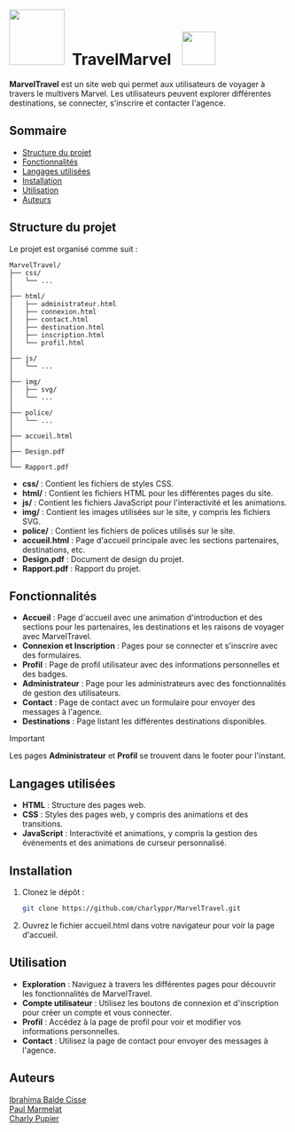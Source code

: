 # <img width="100" src="https://logos-world.net/wp-content/uploads/2020/11/Spider-Man-Emblem.png">&nbsp;&nbsp;TravelMarvel &nbsp;&nbsp;<img width="60" src="https://static.wikia.nocookie.net/marvelcinematicuniverse/images/9/9b/S.H.I.E.L.D._logo_NEW.png/revision/latest?cb=20190422151215">



__MarvelTravel__ est un site web qui permet aux utilisateurs de voyager à travers le multivers Marvel. Les utilisateurs peuvent explorer différentes destinations, se connecter, s'inscrire et contacter l'agence.


## Sommaire

- [Structure du projet](#structure-du-projet)
- [Fonctionnalités](#fonctionnalités)
- [Langages utilisées](#langages-utilisées)
- [Installation](#installation)
- [Utilisation](#utilisation)
- [Auteurs](#auteurs)

## Structure du projet

Le projet est organisé comme suit :

```
MarvelTravel/
├── css/
│   └── ...
│  
├── html/
│   ├── administrateur.html
│   ├── connexion.html
│   ├── contact.html
│   ├── destination.html
│   ├── inscription.html
│   └── profil.html
│  
├── js/
│   └── ...
│  
├── img/
│   ├── svg/
│   └── ...
│  
├── police/
│   └── ...
│  
├── accueil.html
│  
├── Design.pdf
│  
└── Rapport.pdf
```

- **css/** : Contient les fichiers de styles CSS.
- **html/** : Contient les fichiers HTML pour les différentes pages du site.
- **js/** : Contient les fichiers JavaScript pour l'interactivité et les animations.
- **img/** : Contient les images utilisées sur le site, y compris les fichiers SVG.
- **police/** : Contient les fichiers de polices utilisés sur le site.
- **accueil.html** : Page d'accueil principale avec les sections partenaires, destinations, etc.
- **Design.pdf** : Document de design du projet.
- **Rapport.pdf** : Rapport du projet.



## Fonctionnalités

- **Accueil** : Page d'accueil avec une animation d'introduction et des sections pour les partenaires, les destinations et les raisons de voyager avec MarvelTravel.
- **Connexion et Inscription** : Pages pour se connecter et s'inscrire avec des formulaires.
- **Profil** : Page de profil utilisateur avec des informations personnelles et des badges.
- **Administrateur** : Page pour les administrateurs avec des fonctionnalités de gestion des utilisateurs.
- **Contact** : Page de contact avec un formulaire pour envoyer des messages à l'agence.
- **Destinations** : Page listant les différentes destinations disponibles.

> [!IMPORTANT] 
> Les pages **Administrateur** et **Profil** se trouvent dans le footer pour l'instant.



## Langages utilisées

- **HTML** : Structure des pages web.
- **CSS** : Styles des pages web, y compris des animations et des transitions.
- **JavaScript** : Interactivité et animations, y compris la gestion des événements et des animations de curseur personnalisé.

## Installation

1. Clonez le dépôt :
   ```sh
   git clone https://github.com/charlyppr/MarvelTravel.git

2. Ouvrez le fichier accueil.html dans votre navigateur pour voir la page d'accueil.
## Utilisation

- **Exploration** : Naviguez à travers les différentes pages pour découvrir les fonctionnalités de MarvelTravel.
- **Compte utilisateur** : Utilisez les boutons de connexion et d'inscription pour créer un compte et vous connecter.
- **Profil** : Accédez à la page de profil pour voir et modifier vos informations personnelles.
- **Contact** : Utilisez la page de contact pour envoyer des messages à l'agence.


## Auteurs
[Ibrahima Balde Cisse](mailto:ibrahima.balde---cisse@etu.cyu.fr)  
[Paul Marmelat](mailto:paul.marmelat@etu.cyu.fr)  
[Charly Pupier](mailto:charly.pupier@etu.cyu.fr)
